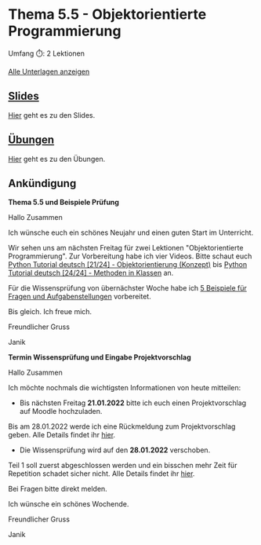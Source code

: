 # Thema 5.5 - Objektorientierte Programmierung

Umfang ⏱️: 2 Lektionen

[Alle Unterlagen anzeigen](https://github.com/janikvonrotz/python.casa/tree/main/topic-5-5)

## [Slides](slides.md)

[Hier](slides.md) geht es zu den Slides.

## [Übungen](excercise.md)

[Hier](excercise.md) geht es zu den Übungen.

## Ankündigung

**Thema 5.5 und Beispiele Prüfung**

Hallo Zusammen

Ich wünsche euch ein schönes Neujahr und einen guten Start im Unterricht.

Wir sehen uns am nächsten Freitag für zwei Lektionen "Objektorientierte Programmierung". Zur Vorbereitung habe ich vier Videos. Bitte schaut euch [Python Tutorial deutsch [21/24] - Objektorientierung (Konzept)](https://www.youtube.com/watch?v=46yolPy-2VQ&list=PL_pqkvxZ6ho3u8PJAsUU-rOAQ74D0TqZB&index=21) bis [Python Tutorial deutsch [24/24] - Methoden in Klassen](https://www.youtube.com/watch?v=58IjjwHs_4A&list=PL_pqkvxZ6ho3u8PJAsUU-rOAQ74D0TqZB&index=24) an.

Für die Wissensprüfung von übernächster Woche habe ich [5 Beispiele für Fragen und Aufgabenstellungen](https://python.casa/exam.html#beispielfragen) vorbereitet.

Bis gleich. Ich freue mich.

Freundlicher Gruss

Janik

**Termin Wissensprüfung und Eingabe Projektvorschlag**

Hallo Zusammen

Ich möchte nochmals die wichtigsten Informationen von heute mitteilen:

* Bis nächsten Freitag **21.01.2022** bitte ich euch einen Projektvorschlag auf Moodle hochzuladen.

Bis am 28.01.2022 werde ich eine Rückmeldung zum Projektvorschlag geben. Alle Details findet ihr [hier](https://python.casa/exam.html#leistungsnachweis).

* Die Wissensprüfung wird auf den **28.01.2022** verschoben.

Teil 1 soll zuerst abgeschlossen werden und ein bisschen mehr Zeit für Repetition schadet sicher nicht. Alle Details findet ihr [hier](https://python.casa/exam.html#wissensprufung).

Bei Fragen bitte direkt melden.

Ich wünsche ein schönes Wochende.

Freundlicher Gruss

Janik